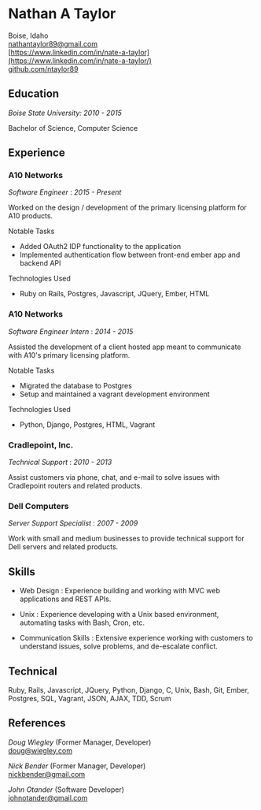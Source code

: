 Nathan A Taylor
============
Boise, Idaho <br />
nathantaylor89@gmail.com <br />
[https://www.linkedin.com/in/nate-a-taylor](https://www.linkedin.com/in/nate-a-taylor/) <br />
[github.com/ntaylor89](https://github.com/ntaylor89)


Education
---------

*Boise State University: 2010 - 2015*

Bachelor of Science, Computer Science


Experience
----------

### A10 Networks
*Software Engineer* : *2015 - Present*

Worked on the design / development of the primary licensing platform for A10 products.

Notable Tasks

* Added OAuth2 IDP functionality to the application
* Implemented authentication flow between front-end ember app and backend API

Technologies Used

* Ruby on Rails, Postgres, Javascript, JQuery, Ember, HTML


### A10 Networks
*Software Engineer Intern* : *2014 - 2015*

Assisted the development of a client hosted app meant to communicate with A10's primary licensing  platform.

Notable Tasks

* Migrated the database to Postgres
* Setup and maintained a vagrant development environment

Technologies Used

* Python, Django, Postgres, HTML, Vagrant


### Cradlepoint, Inc.
*Technical Support* : *2010 - 2013*

Assist customers via phone, chat, and e-mail to solve issues with Cradlepoint routers and related products.


### Dell Computers
*Server Support Specialist* : *2007 - 2009*

Work with small and medium businesses to provide technical support for Dell servers and related products.

Skills
---------------

* Web Design
: Experience building and working with MVC web applications and REST APIs.

* Unix
: Experience developing with a Unix based environment, automating tasks with Bash, Cron, etc.

* Communication Skills
: Extensive experience working with customers to understand issues, solve problems, and de-escalate conflict.


Technical
---------------

Ruby, Rails, Javascript, JQuery, Python, Django, C, Unix, Bash, Git,
Ember, Postgres, SQL, Vagrant, JSON, AJAX, TDD, Scrum


References
---------------

*Doug Wiegley* (Former Manager, Developer)<br/>
doug@wiegley.com<br/>

*Nick Bender* (Former Manager, Developer)<br/>
nickbender@gmail.com

*John Otander* (Software Developer)<br/>
johnotander@gmail.com

